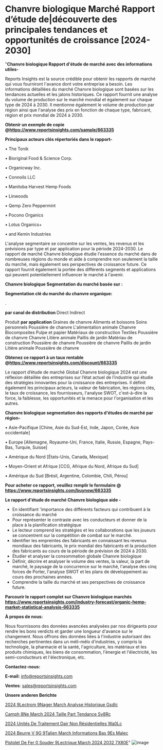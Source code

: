 # Chanvre biologique Marché Rapport d’étude de|découverte des principales tendances et opportunités de croissance [2024-2030]

"<strong>Chanvre biologique Rapport d'étude de marché avec des informations utiles-</strong>

Reports Insights est la source crédible pour obtenir les rapports de marché qui vous fourniront l'avance dont votre entreprise a besoin. Les informations détaillées du marché Chanvre biologique sont basées sur les tendances actuelles et les jalons historiques. Ce rapport fournit une analyse du volume de production sur le marché mondial et également sur chaque type de 2024 à 2030. Il mentionne également le volume de production par région ainsi que l'analyse des prix en fonction de chaque type, fabricant, région et prix mondial de 2024 à 2030.

<strong><b>Obtenir un exemple de copie @</b></strong><a href=https://www.reportsinsights.com/sample/663335><strong><b>https://www.reportsinsights.com/sample/663335</b></strong></a>

<b>Principaux acteurs clés répertoriés dans le rapport-</b>

<b> </b>• The Tonik

• Bioriginal Food & Science Corp.

• Organicway Inc.

• Connoils LLC

• Manitoba Harvest Hemp Foods

• Linwoods

• Qemp Zero Peppermint

• Pocono Organics

• Lotus Organics+

• and Kemin Industries

L'analyse segmentaire se concentre sur les ventes, les revenus et les prévisions par type et par application pour la période 2024-2030. Le rapport de marché Chanvre biologique étudie l'essence du marché dans de nombreuses régions du monde et aide à comprendre non seulement la taille du marché, mais également ses perspectives de croissance future. Ce rapport fournit également la portée des différents segments et applications qui peuvent potentiellement influencer le marché à l'avenir.

<strong>Chanvre biologique Segmentation du marché basée sur :</strong>

<strong> Segmentation clé du marché du chanvre organique: </strong>

.

<strong> par canal de distribution </strong>
Direct
Indirect

Produit <strong> par application </strong>
Graines de chanvre
Aliments et boissons
Soins personnels
Poussière de chanvre
L'alimentation animale
Chanvre
Biocomposites
Pulpe et papier
Matériaux de construction
Textiles
Poussière de chanvre
Chanvre
Litière animale
Paillis de jardin
Matériau de construction
Poussière de chanvre
Poussière de chanvre
Paillis de jardin
Litière animale
Poussière de chanvre

<strong><b>Obtenez ce rapport à un taux rentable @</b></strong><a href=https://www.reportsinsights.com/discount/663335><strong><b>https://www.reportsinsights.com/discount/663335</b></strong></a>

Le rapport d’étude de marché Global Chanvre biologique 2024 est une réflexion détaillée des entreprises sur l’état actuel de l’industrie qui étudie des stratégies innovantes pour la croissance des entreprises. Il définit également les principaux acteurs, la valeur de fabrication, les régions clés, le taux de croissance, les fournisseurs, l'analyse SWOT, c'est-à-dire la force, la faiblesse, les opportunités et la menace pour l'organisation et les autres.

<strong>Chanvre biologique segmentation des rapports d'études de marché par région-</strong>

• Asie-Pacifique [Chine, Asie du Sud-Est, Inde, Japon, Corée, Asie occidentale]

• Europe [Allemagne, Royaume-Uni, France, Italie, Russie, Espagne, Pays-Bas, Turquie, Suisse]

• Amérique du Nord [États-Unis, Canada, Mexique]

• Moyen-Orient et Afrique [CCG, Afrique du Nord, Afrique du Sud]

• Amérique du Sud [Brésil, Argentine, Colombie, Chili, Pérou]

<strong>Pour acheter ce rapport, veuillez remplir le formulaire @   <a href=https://www.reportsinsights.com/buynow/663335>https://www.reportsinsights.com/buynow/663335</a></strong>

<strong>Le rapport d'étude de marché Chanvre biologique aide -</strong>
<ul>
  <li>En identifiant 'importance des différents facteurs qui contribuent à la croissance du marché</li>
  <li>Pour représenter le contraste avec les conducteurs et donner de la place à la planification stratégique</li>
  <li>Le lecteur comprend les stratégies et les collaborations que les joueurs se concentrent sur la compétition de combat sur le marché.</li>
  <li>Identifier les empreintes des fabricants en connaissant les revenus mondiaux des fabricants, le prix mondial des fabricants et la production des fabricants au cours de la période de prévision de 2024 à 2030.</li>
  <li>Étudier et analyser la consommation globale Chanvre biologique</li>
  <li>Définir, décrire et analyser le volume des ventes, la valeur, la part de marché, le paysage de la concurrence sur le marché, l'analyse des cinq forces de Porter, l'analyse SWOT et les plans de développement au cours des prochaines années.</li>
  <li>Comprendre la taille du marché et ses perspectives de croissance future.</li>
</ul>

<strong>Parcourir le rapport complet sur Chanvre biologique marchés <a href=https://www.reportsinsights.com/industry-forecast/organic-hemp-market-statistical-analysis-663335>https://www.reportsinsights.com/industry-forecast/organic-hemp-market-statistical-analysis-663335</a></strong>

<strong>À propos de nous:</strong>

Nous fournissons des données avancées analysées par nos dirigeants pour rendre les bons verdicts et garder une longueur d'avance sur le changement. Nous offrons des données liées à l'industrie autorisant des recherches pertinentes dans un méli-mélo d'industries, y compris la technologie, la pharmacie et la santé, l'agriculture, les matériaux et les produits chimiques, les biens de consommation, l'énergie et l'électricité, les semi-conducteurs et l'électronique, etc.

<strong>Contactez-nous:</strong>

<strong>E-mail:</strong> <a href=mailto:info@reportsinsights.com>info@reportsinsights.com</a>

<strong>Ventes</strong>: <a href=mailto:sales@reportsinsights.com>sales@reportsinsights.com</a>

<strong>Unsere anderen Berichte</strong>

<a href=https://www.linkedin.com/pulse/2024-%C3%A9lectrom%C3%A9nager-march%C3%A9-analyse-historique-gsdlc/>2024  9Lectrom 9Nager March Analyse Historique Gsdlc</a>

<a href=https://www.linkedin.com/pulse/camph%C3%A8ne-march%C3%A9-2024-taille-part-tendance-sy8rc/>Camph 8Ne March 2024 Taille Part Tendance Sy8Rc</a>

<a href=https://www.linkedin.com/pulse/2024-unités-de-traitement-dair-non-résidentielles-wa0lc/>2024 Unités De Traitement Dair Non Résidentielles Wa0Lc</a>

<a href=https://www.linkedin.com/pulse/2024-beurre-v%C3%A9g%C3%A9talien-march%C3%A9-informations-bas%C3%A9es-malec/>2024 Beurre V 9G 9Talien March Informations Bas 9Es Malec</a>

<a href=https://www.linkedin.com/pulse/pistolet-de-fer-%C3%A0-souder-%C3%A9lectrique-march%C3%A9-2024-2032-7x80e/>Pistolet De Fer  0 Souder  9Lectrique March 2024 2032 7X80E</a>"
![image](https://github.com/daminid12/RImarketdynamics/assets/158430485/78a3e8d4-9989-4d28-a4dd-ce26df5de32e)
